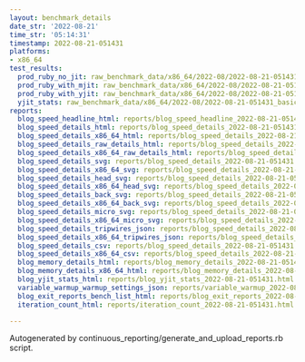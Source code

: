 ```yaml
---
layout: benchmark_details
date_str: '2022-08-21'
time_str: '05:14:31'
timestamp: 2022-08-21-051431
platforms:
- x86_64
test_results:
  prod_ruby_no_jit: raw_benchmark_data/x86_64/2022-08/2022-08-21-051431_basic_benchmark_prod_ruby_no_jit.json
  prod_ruby_with_mjit: raw_benchmark_data/x86_64/2022-08/2022-08-21-051431_basic_benchmark_prod_ruby_with_mjit.json
  prod_ruby_with_yjit: raw_benchmark_data/x86_64/2022-08/2022-08-21-051431_basic_benchmark_prod_ruby_with_yjit.json
  yjit_stats: raw_benchmark_data/x86_64/2022-08/2022-08-21-051431_basic_benchmark_yjit_stats.json
reports:
  blog_speed_headline_html: reports/blog_speed_headline_2022-08-21-051431.html
  blog_speed_details_html: reports/blog_speed_details_2022-08-21-051431.html
  blog_speed_details_x86_64_html: reports/blog_speed_details_2022-08-21-051431.x86_64.html
  blog_speed_details_raw_details_html: reports/blog_speed_details_2022-08-21-051431.raw_details.html
  blog_speed_details_x86_64_raw_details_html: reports/blog_speed_details_2022-08-21-051431.x86_64.raw_details.html
  blog_speed_details_svg: reports/blog_speed_details_2022-08-21-051431.svg
  blog_speed_details_x86_64_svg: reports/blog_speed_details_2022-08-21-051431.x86_64.svg
  blog_speed_details_head_svg: reports/blog_speed_details_2022-08-21-051431.head.svg
  blog_speed_details_x86_64_head_svg: reports/blog_speed_details_2022-08-21-051431.x86_64.head.svg
  blog_speed_details_back_svg: reports/blog_speed_details_2022-08-21-051431.back.svg
  blog_speed_details_x86_64_back_svg: reports/blog_speed_details_2022-08-21-051431.x86_64.back.svg
  blog_speed_details_micro_svg: reports/blog_speed_details_2022-08-21-051431.micro.svg
  blog_speed_details_x86_64_micro_svg: reports/blog_speed_details_2022-08-21-051431.x86_64.micro.svg
  blog_speed_details_tripwires_json: reports/blog_speed_details_2022-08-21-051431.tripwires.json
  blog_speed_details_x86_64_tripwires_json: reports/blog_speed_details_2022-08-21-051431.x86_64.tripwires.json
  blog_speed_details_csv: reports/blog_speed_details_2022-08-21-051431.csv
  blog_speed_details_x86_64_csv: reports/blog_speed_details_2022-08-21-051431.x86_64.csv
  blog_memory_details_html: reports/blog_memory_details_2022-08-21-051431.html
  blog_memory_details_x86_64_html: reports/blog_memory_details_2022-08-21-051431.x86_64.html
  blog_yjit_stats_html: reports/blog_yjit_stats_2022-08-21-051431.html
  variable_warmup_warmup_settings_json: reports/variable_warmup_2022-08-21-051431.warmup_settings.json
  blog_exit_reports_bench_list_html: reports/blog_exit_reports_2022-08-21-051431.bench_list.html
  iteration_count_html: reports/iteration_count_2022-08-21-051431.html

---
```

Autogenerated by continuous_reporting/generate_and_upload_reports.rb script.
